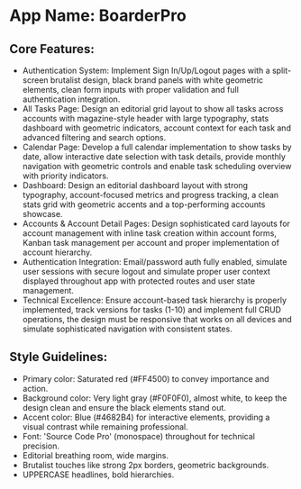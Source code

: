 # **App Name**: BoarderPro

## Core Features:

- Authentication System: Implement Sign In/Up/Logout pages with a split-screen brutalist design, black brand panels with white geometric elements, clean form inputs with proper validation and full authentication integration.
- All Tasks Page: Design an editorial grid layout to show all tasks across accounts with magazine-style header with large typography, stats dashboard with geometric indicators, account context for each task and advanced filtering and search options.
- Calendar Page: Develop a full calendar implementation to show tasks by date, allow interactive date selection with task details, provide monthly navigation with geometric controls and enable task scheduling overview with priority indicators.
- Dashboard: Design an editorial dashboard layout with strong typography, account-focused metrics and progress tracking, a clean stats grid with geometric accents and a top-performing accounts showcase.
- Accounts & Account Detail Pages: Design sophisticated card layouts for account management with inline task creation within account forms, Kanban task management per account and proper implementation of account hierarchy.
- Authentication Integration: Email/password auth fully enabled, simulate user sessions with secure logout and simulate proper user context displayed throughout app with protected routes and user state management.
- Technical Excellence: Ensure account-based task hierarchy is properly implemented, track versions for tasks (1-10) and implement full CRUD operations, the design must be responsive that works on all devices and simulate sophisticated navigation with consistent states.

## Style Guidelines:

- Primary color: Saturated red (#FF4500) to convey importance and action.
- Background color: Very light gray (#F0F0F0), almost white, to keep the design clean and ensure the black elements stand out.
- Accent color: Blue (#4682B4) for interactive elements, providing a visual contrast while remaining professional.
- Font: 'Source Code Pro' (monospace) throughout for technical precision.
- Editorial breathing room, wide margins.
- Brutalist touches like strong 2px borders, geometric backgrounds.
- UPPERCASE headlines, bold hierarchies.